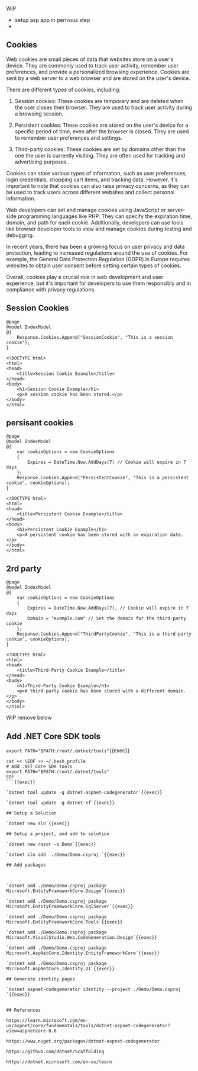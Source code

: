 WIP
- setup asp app in perivous step
-


## Cookies

Web cookies are small pieces of data that websites store on a user's device. They are commonly used to track user activity, remember user preferences, and provide a personalized browsing experience. Cookies are sent by a web server to a web browser and are stored on the user's device.

There are different types of cookies, including:

1. Session cookies: These cookies are temporary and are deleted when the user closes their browser. They are used to track user activity during a browsing session.

2. Persistent cookies: These cookies are stored on the user's device for a specific period of time, even after the browser is closed. They are used to remember user preferences and settings.

3. Third-party cookies: These cookies are set by domains other than the one the user is currently visiting. They are often used for tracking and advertising purposes.

Cookies can store various types of information, such as user preferences, login credentials, shopping cart items, and tracking data. However, it's important to note that cookies can also raise privacy concerns, as they can be used to track users across different websites and collect personal information.

Web developers can set and manage cookies using JavaScript or server-side programming languages like PHP. They can specify the expiration time, domain, and path for each cookie. Additionally, developers can use tools like browser developer tools to view and manage cookies during testing and debugging.

In recent years, there has been a growing focus on user privacy and data protection, leading to increased regulations around the use of cookies. For example, the General Data Protection Regulation (GDPR) in Europe requires websites to obtain user consent before setting certain types of cookies.

Overall, cookies play a crucial role in web development and user experience, but it's important for developers to use them responsibly and in compliance with privacy regulations.

## Session Cookies

```
@page
@model IndexModel
@{
    Response.Cookies.Append("SessionCookie", "This is a session cookie");
}

<!DOCTYPE html>
<html>
<head>
    <title>Session Cookie Example</title>
</head>
<body>
    <h1>Session Cookie Example</h1>
    <p>A session cookie has been stored.</p>
</body>
</html>

```

## persisant cookies


```
@page
@model IndexModel
@{
    var cookieOptions = new CookieOptions
    {
        Expires = DateTime.Now.AddDays(7) // Cookie will expire in 7 days
    };
    Response.Cookies.Append("PersistentCookie", "This is a persistent cookie", cookieOptions);
}

<!DOCTYPE html>
<html>
<head>
    <title>Persistent Cookie Example</title>
</head>
<body>
    <h1>Persistent Cookie Example</h1>
    <p>A persistent cookie has been stored with an expiration date.</p>
</body>
</html>
```

## 2rd party

```
@page
@model IndexModel
@{
    var cookieOptions = new CookieOptions
    {
        Expires = DateTime.Now.AddDays(7), // Cookie will expire in 7 days
        Domain = "example.com" // Set the domain for the third-party cookie
    };
    Response.Cookies.Append("ThirdPartyCookie", "This is a third-party cookie", cookieOptions);
}

<!DOCTYPE html>
<html>
<head>
    <title>Third-Party Cookie Example</title>
</head>
<body>
    <h1>Third-Party Cookie Example</h1>
    <p>A third-party cookie has been stored with a different domain.</p>
</body>
</html>
```


WIP remove below

## Add .NET Core SDK tools



`export PATH="$PATH:/root/.dotnet/tools"`{{exec}}

```
cat << \EOF >> ~/.bash_profile
# Add .NET Core SDK tools
export PATH="$PATH:/root/.dotnet/tools"
EOF
```{{exec}}

`dotnet tool update -g dotnet-aspnet-codegenerator`{{exec}}

`dotnet tool update -g dotnet-ef`{{exec}}

## Setup a Solution

`dotnet new sln`{{exec}}

## Setup a project, and add to solution

`dotnet new razor -o Demo`{{exec}}

`dotnet sln add  ./Demo/Demo.csproj `{{exec}}

## Add packages



`dotnet add ./Demo/Demo.csproj package Microsoft.EntityFrameworkCore.Design`{{exec}}

`dotnet add ./Demo/Demo.csproj package Microsoft.EntityFrameworkCore.SqlServer`{{exec}}

`dotnet add ./Demo/Demo.csproj package Microsoft.EntityFrameworkCore.Tools`{{exec}}

`dotnet add ./Demo/Demo.csproj package Microsoft.VisualStudio.Web.CodeGeneration.Design`{{exec}}

`dotnet add ./Demo/Demo.csproj package Microsoft.AspNetCore.Identity.EntityFrameworkCore`{{exec}}

`dotnet add ./Demo/Demo.csproj package Microsoft.AspNetCore.Identity.UI`{{exec}}

## Generate identity pages

`dotnet aspnet-codegenerator identity --project ./Demo/Demo.csproj `{{exec}}


## References

https://learn.microsoft.com/en-us/aspnet/core/fundamentals/tools/dotnet-aspnet-codegenerator?view=aspnetcore-8.0

https://www.nuget.org/packages/dotnet-aspnet-codegenerator

https://github.com/dotnet/Scaffolding

https://dotnet.microsoft.com/en-us/learn
